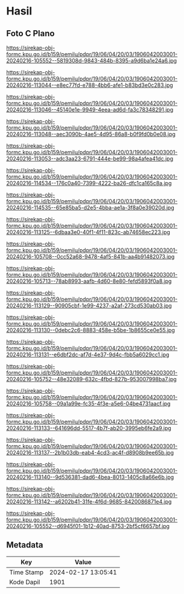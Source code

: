 # Hasil

## Foto C Plano

https://sirekap-obj-formc.kpu.go.id/b159/pemilu/pdpr/19/06/04/20/03/1906042003001-20240216-105552--5819308d-9843-484b-8395-a9d6ba1e24a6.jpg

https://sirekap-obj-formc.kpu.go.id/b159/pemilu/pdpr/19/06/04/20/03/1906042003001-20240216-113044--e8ec77fd-e788-4bb6-afe1-b83bd3e0c283.jpg

https://sirekap-obj-formc.kpu.go.id/b159/pemilu/pdpr/19/06/04/20/03/1906042003001-20240216-113046--45140e1e-9949-4eea-ad6d-fa3c78348291.jpg

https://sirekap-obj-formc.kpu.go.id/b159/pemilu/pdpr/19/06/04/20/03/1906042003001-20240216-113048--aec3090b-4ae5-4d95-86a8-b0f9fd0b0e08.jpg

https://sirekap-obj-formc.kpu.go.id/b159/pemilu/pdpr/19/06/04/20/03/1906042003001-20240216-113053--adc3aa23-6791-444e-be99-98a4afea41dc.jpg

https://sirekap-obj-formc.kpu.go.id/b159/pemilu/pdpr/19/06/04/20/03/1906042003001-20240216-114534--176c0a40-7399-4222-ba26-dfc1ca165c8a.jpg

https://sirekap-obj-formc.kpu.go.id/b159/pemilu/pdpr/19/06/04/20/03/1906042003001-20240216-114535--65e85ba5-d2e5-4bba-ae1a-3f8a0e39020d.jpg

https://sirekap-obj-formc.kpu.go.id/b159/pemilu/pdpr/19/06/04/20/03/1906042003001-20240216-113125--6dbaa3e0-40f1-4f11-823c-ab74658ec223.jpg

https://sirekap-obj-formc.kpu.go.id/b159/pemilu/pdpr/19/06/04/20/03/1906042003001-20240216-105708--0cc52a68-9478-4af5-841b-aa4b91482073.jpg

https://sirekap-obj-formc.kpu.go.id/b159/pemilu/pdpr/19/06/04/20/03/1906042003001-20240216-105713--78ab8993-aafb-4d60-8e80-fefd5893f0a8.jpg

https://sirekap-obj-formc.kpu.go.id/b159/pemilu/pdpr/19/06/04/20/03/1906042003001-20240216-113129--90905cbf-1e99-4237-a2af-273cd530ab03.jpg

https://sirekap-obj-formc.kpu.go.id/b159/pemilu/pdpr/19/06/04/20/03/1906042003001-20240216-113130--0debc2c6-8883-458e-b5be-1b8655ce0e55.jpg

https://sirekap-obj-formc.kpu.go.id/b159/pemilu/pdpr/19/06/04/20/03/1906042003001-20240216-113131--e6dbf2dc-af7d-4e37-9d4c-fbb5a6029cc1.jpg

https://sirekap-obj-formc.kpu.go.id/b159/pemilu/pdpr/19/06/04/20/03/1906042003001-20240216-105752--48e32089-632c-4fbd-827b-953007998ba7.jpg

https://sirekap-obj-formc.kpu.go.id/b159/pemilu/pdpr/19/06/04/20/03/1906042003001-20240216-105758--09a1a99e-fc35-4f3e-a5e6-04be4731aacf.jpg

https://sirekap-obj-formc.kpu.go.id/b159/pemilu/pdpr/19/06/04/20/03/1906042003001-20240216-113133--641696dd-5517-4b7f-ab20-3995eb6fe2a9.jpg

https://sirekap-obj-formc.kpu.go.id/b159/pemilu/pdpr/19/06/04/20/03/1906042003001-20240216-113137--2b1b03db-eab4-4cd3-ac4f-d8908b9ee65b.jpg

https://sirekap-obj-formc.kpu.go.id/b159/pemilu/pdpr/19/06/04/20/03/1906042003001-20240216-113140--9d536381-dad6-4bea-8013-1405c8a66e6b.jpg

https://sirekap-obj-formc.kpu.go.id/b159/pemilu/pdpr/19/06/04/20/03/1906042003001-20240216-113142--a6202b41-31fe-4f6d-9685-8420086871e4.jpg

https://sirekap-obj-formc.kpu.go.id/b159/pemilu/pdpr/19/06/04/20/03/1906042003001-20240216-105552--d6945f01-1b12-40ad-8753-2bf5cf6657bf.jpg


## Metadata

| Key        | Value               |
| ---------- | ------------------- |
| Time Stamp | 2024-02-17 13:05:41 |
| Kode Dapil | 1901                |



